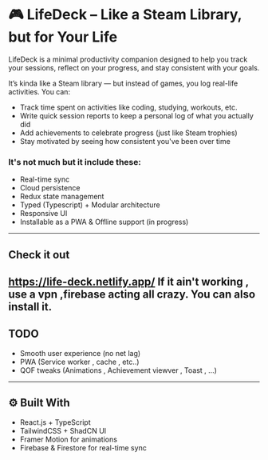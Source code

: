 # 🎮 LifeDeck – Like a Steam Library, but for Your Life

LifeDeck is a minimal productivity companion designed to help you track your sessions, reflect on your progress, and stay consistent with your goals.

It’s kinda like a Steam library — but instead of games, you log real-life activities. You can:

- Track time spent on activities like coding, studying, workouts, etc.
- Write quick session reports to keep a personal log of what you actually did
- Add achievements to celebrate progress (just like Steam trophies)
- Stay motivated by seeing how consistent you've been over time

### It's not much but it include these:
- Real-time sync 
- Cloud persistence
- Redux state management
- Typed (Typescript) + Modular architecture
- Responsive UI
- Installable as a PWA & Offline support (in progress)
---
  ## Check it out
https://life-deck.netlify.app/
If it ain't working , use a vpn ,firebase acting all crazy.
You can also install it.
---
## TODO
- Smooth user experience (no net lag)
- PWA (Service worker , cache , etc..)
- QOF tweaks (Animations , Achievement viewver , Toast , ...)
---
## ⚙️ Built With
- React.js + TypeScript
- TailwindCSS + ShadCN UI
- Framer Motion for animations
- Firebase & Firestore for real-time sync
